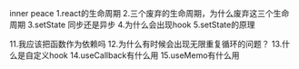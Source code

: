 inner peace
1.react的生命周期
2.三个废弃的生命周期，为什么废弃这三个生命周期
3.setState 同步还是异步
4.为什么会出现hook
5.setState的原理


11.我应该把函数作为依赖吗
12.为什么有时候会出现无限重复循环的问题？
13.什么是自定义hook
14.useCallback有什么用
15.useMemo有什么用
